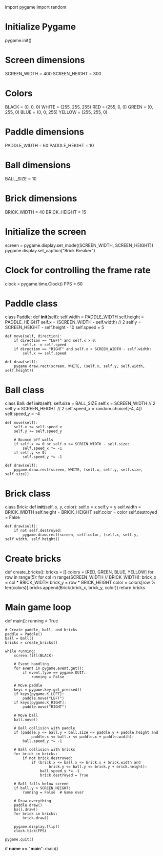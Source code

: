 import pygame
import random

# Initialize Pygame
pygame.init()

# Screen dimensions
SCREEN_WIDTH = 400
SCREEN_HEIGHT = 300

# Colors
BLACK = (0, 0, 0)
WHITE = (255, 255, 255)
RED = (255, 0, 0)
GREEN = (0, 255, 0)
BLUE = (0, 0, 255)
YELLOW = (255, 255, 0)

# Paddle dimensions
PADDLE_WIDTH = 60
PADDLE_HEIGHT = 10

# Ball dimensions
BALL_SIZE = 10

# Brick dimensions
BRICK_WIDTH = 40
BRICK_HEIGHT = 15

# Initialize the screen
screen = pygame.display.set_mode((SCREEN_WIDTH, SCREEN_HEIGHT))
pygame.display.set_caption("Brick Breaker")

# Clock for controlling the frame rate
clock = pygame.time.Clock()
FPS = 60

# Paddle class
class Paddle:
    def __init__(self):
        self.width = PADDLE_WIDTH
        self.height = PADDLE_HEIGHT
        self.x = (SCREEN_WIDTH - self.width) // 2
        self.y = SCREEN_HEIGHT - self.height - 10
        self.speed = 5

    def move(self, direction):
        if direction == "LEFT" and self.x > 0:
            self.x -= self.speed
        if direction == "RIGHT" and self.x < SCREEN_WIDTH - self.width:
            self.x += self.speed

    def draw(self):
        pygame.draw.rect(screen, WHITE, (self.x, self.y, self.width, self.height))

# Ball class
class Ball:
    def __init__(self):
        self.size = BALL_SIZE
        self.x = SCREEN_WIDTH // 2
        self.y = SCREEN_HEIGHT // 2
        self.speed_x = random.choice([-4, 4])
        self.speed_y = -4

    def move(self):
        self.x += self.speed_x
        self.y += self.speed_y

        # Bounce off walls
        if self.x <= 0 or self.x >= SCREEN_WIDTH - self.size:
            self.speed_x *= -1
        if self.y <= 0:
            self.speed_y *= -1

    def draw(self):
        pygame.draw.rect(screen, WHITE, (self.x, self.y, self.size, self.size))

# Brick class
class Brick:
    def __init__(self, x, y, color):
        self.x = x
        self.y = y
        self.width = BRICK_WIDTH
        self.height = BRICK_HEIGHT
        self.color = color
        self.destroyed = False

    def draw(self):
        if not self.destroyed:
            pygame.draw.rect(screen, self.color, (self.x, self.y, self.width, self.height))

# Create bricks
def create_bricks():
    bricks = []
    colors = [RED, GREEN, BLUE, YELLOW]
    for row in range(5):
        for col in range(SCREEN_WIDTH // BRICK_WIDTH):
            brick_x = col * BRICK_WIDTH
            brick_y = row * BRICK_HEIGHT
            color = colors[row % len(colors)]
            bricks.append(Brick(brick_x, brick_y, color))
    return bricks

# Main game loop
def main():
    running = True

    # Create paddle, ball, and bricks
    paddle = Paddle()
    ball = Ball()
    bricks = create_bricks()

    while running:
        screen.fill(BLACK)

        # Event handling
        for event in pygame.event.get():
            if event.type == pygame.QUIT:
                running = False

        # Move paddle
        keys = pygame.key.get_pressed()
        if keys[pygame.K_LEFT]:
            paddle.move("LEFT")
        if keys[pygame.K_RIGHT]:
            paddle.move("RIGHT")

        # Move ball
        ball.move()

        # Ball collision with paddle
        if (paddle.y <= ball.y + ball.size <= paddle.y + paddle.height and
                paddle.x <= ball.x <= paddle.x + paddle.width):
            ball.speed_y *= -1

        # Ball collision with bricks
        for brick in bricks:
            if not brick.destroyed:
                if (brick.x <= ball.x <= brick.x + brick.width and
                        brick.y <= ball.y <= brick.y + brick.height):
                    ball.speed_y *= -1
                    brick.destroyed = True

        # Ball falls below screen
        if ball.y > SCREEN_HEIGHT:
            running = False  # Game over

        # Draw everything
        paddle.draw()
        ball.draw()
        for brick in bricks:
            brick.draw()

        pygame.display.flip()
        clock.tick(FPS)

    pygame.quit()

if __name__ == "__main__":
    main()

